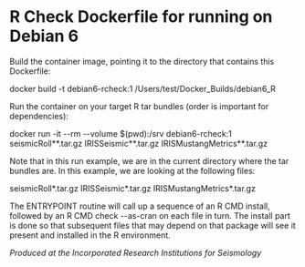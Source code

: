 # R Check Dockerfile for running on Debian 6

Build the container image, pointing it to the directory that contains this Dockerfile:

docker build -t debian6-rcheck:1 /Users/test/Docker_Builds/debian6_R

Run the container on your target R tar bundles (order is important for dependencies):

docker run -it --rm --volume $(pwd):/srv debian6-rcheck:1 seismicRoll**.tar.gz IRISSeismic**.tar.gz IRISMustangMetrics**.tar.gz

Note that in this run example, we are in the current directory where the tar bundles are.  In this example, we are looking at the following files:

seismicRoll*.tar.gz
IRISSeismic*.tar.gz
IRISMustangMetrics*.tar.gz

The ENTRYPOINT routine will call up a sequence of an R CMD install, followed by an R CMD check --as-cran on each file in turn.  The install part
is done so that subsequent files that may depend on that package will see it present and installed in the R environment.


*Produced at the Incorporated Research Institutions for Seismology*
